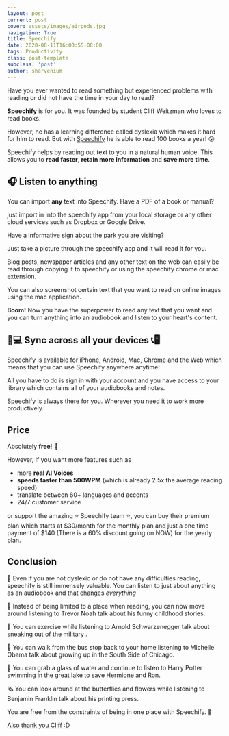 ```yaml
---
layout: post
current: post
cover: assets/images/airpods.jpg
navigation: True
title: Speechify
date: 2020-08-11T16:00:55+08:00
tags: Productivity
class: post-template
subclass: 'post'
author: sharvenium
---
```


Have you ever wanted to read something but experienced problems with reading or did not have the time in your day to read?

**Speechify** is for you. It was founded by student Cliff Weitzman who loves to read books. 

However, he has a learning difference called dyslexia which makes it hard for him to read. But with <a href="https://getspeechify.com" target="_blank">Speechify</a> he is able to read 100 books a year! 😲

Speechify helps by reading out text to you in a natural human voice. This allows you to **read faster**, **retain more information** and **save more time**.

## 🎧 Listen to anything

You can import **any** text into Speechify. Have a PDF of a book or manual?

just import in into the speechify app from your local storage or any other cloud services such as Dropbox or Google Drive.

Have a informative sign about the park you are visiting?

Just take a picture through the speechify app and it will read it for you. 

Blog posts, newspaper articles and any other text on the web can easily be read through copying it to speechify or using the speechify chrome or mac extension.

You can also screenshot certain text that you want to read on online images using the mac application. 

**Boom!** Now you have the superpower to read any text that you want and you can turn anything into an audiobook and listen to your heart's content.

## 📱💻 Sync across all your devices 📞🖥
Speechify is available for iPhone, Android, Mac, Chrome and the Web which means that you can use Speechify anywhere anytime!

All you have to do is sign in with your account and you have access to your library which contains all of your audiobooks and notes. 
 
 Speechify is always there for you. Wherever you need it to work more productively.
 
## Price




Absolutely **free**! 🤩

However, If you want more features such as 

- more **real AI Voices** 
- **speeds faster than 500WPM** (which is already 2.5x the average reading speed)
- translate between 60+ languages and accents
- 24/7 customer service

or support the amazing ⭐️ Speechify team ⭐️, you can buy their premium plan which starts at $30/month for the monthly plan and just a one time payment of $140 (There is a 60% discount going on NOW) for the yearly plan. 

## Conclusion

📖   Even if you are not dyslexic or do not have any difficulties reading, speechify is still immensely valuable. You can listen to just about anything as an audiobook and that changes *everything*

🤣   Instead of being limited to a place when reading, you can now move around listening to Trevor Noah talk about his funny childhood stories. 

💪   You can exercise while listening to Arnold Schwarzenegger talk about sneaking out of the military . 

🏡   You can walk from the bus stop back to your home listening to Michelle Obama talk about growing up in the South Side of Chicago. 

🧙‍   You can grab a glass of water and continue to listen to Harry Potter swimming in the great lake to save Hermione and Ron.

🗞   You can look around at the butterflies and flowers while listening to Benjamin Franklin talk about his printing press.

You are free from the constraints of being in one place with Speechify. 🦅

[Also thank you Cliff :D](https://sharvenium.substack.com/p/special-exceptions)
 

